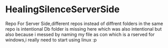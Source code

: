# HealingSilenceServerSide
Repo For Server Side,different repos instead of diffrent folders in the same repo is intentional
Db folder is missing here which was also intentional but also because i messed by naming my file as con which is a rserved for windows,i really need to start using linux :p

